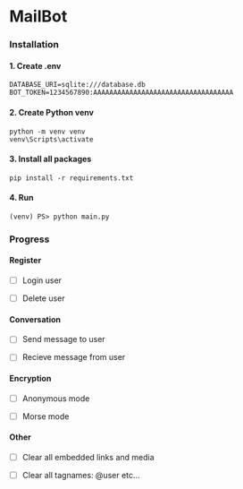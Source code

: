 # MailBot

### Installation

#### 1. Create .env

```
DATABASE_URI=sqlite:///database.db
BOT_TOKEN=1234567890:AAAAAAAAAAAAAAAAAAAAAAAAAAAAAAAAAAA
```

#### 2. Create Python venv

```
python -m venv venv
venv\Scripts\activate
```

#### 3. Install all packages

```
pip install -r requirements.txt 
```

#### 4. Run

```
(venv) PS> python main.py
```

### Progress

#### Register

- [ ] Login user

- [ ] Delete user

#### Conversation

- [ ] Send message to user

- [ ] Recieve message from user


#### Encryption

- [ ] Anonymous mode

- [ ] Morse mode

#### Other

- [ ] Clear all embedded links and media

- [ ] Clear all tagnames: @user etc...
